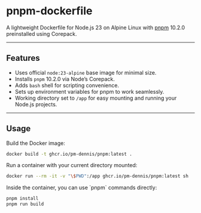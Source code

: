 # pnpm-dockerfile

A lightweight Dockerfile for Node.js 23 on Alpine Linux with [pnpm](https://pnpm.io/) 10.2.0 preinstalled using Corepack.

---

## Features

- Uses official `node:23-alpine` base image for minimal size.
- Installs `pnpm` 10.2.0 via Node’s Corepack.
- Adds `bash` shell for scripting convenience.
- Sets up environment variables for pnpm to work seamlessly.
- Working directory set to `/app` for easy mounting and running your Node.js projects.

---

## Usage

Build the Docker image:

```bash
docker build -t ghcr.io/pm-dennis/pnpm:latest .
```

Run a container with your current directory mounted:

```bash
docker run --rm -it -v "\$PWD":/app ghcr.io/pm-dennis/pnpm:latest sh
```

Inside the container, you can use \`pnpm\` commands directly:

```sh
pnpm install
pnpm run build
```
